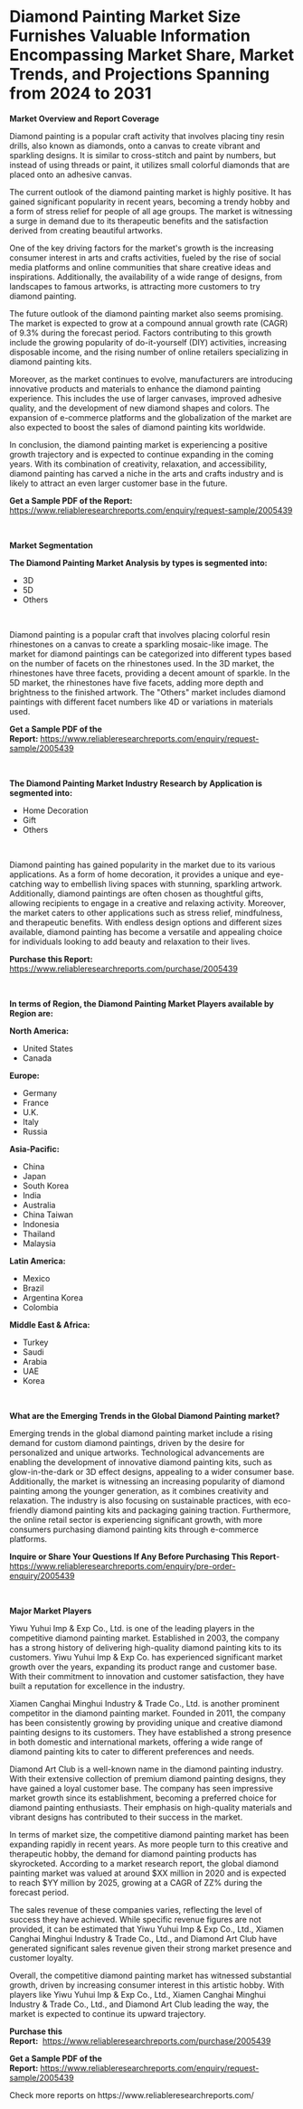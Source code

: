 <p><h1>Diamond Painting Market Size Furnishes Valuable Information Encompassing Market Share, Market Trends, and Projections Spanning from 2024 to 2031</h1></p><p><strong>Market Overview and Report Coverage</strong></p>
<p><p>Diamond painting is a popular craft activity that involves placing tiny resin drills, also known as diamonds, onto a canvas to create vibrant and sparkling designs. It is similar to cross-stitch and paint by numbers, but instead of using threads or paint, it utilizes small colorful diamonds that are placed onto an adhesive canvas.</p><p>The current outlook of the diamond painting market is highly positive. It has gained significant popularity in recent years, becoming a trendy hobby and a form of stress relief for people of all age groups. The market is witnessing a surge in demand due to its therapeutic benefits and the satisfaction derived from creating beautiful artworks.</p><p>One of the key driving factors for the market's growth is the increasing consumer interest in arts and crafts activities, fueled by the rise of social media platforms and online communities that share creative ideas and inspirations. Additionally, the availability of a wide range of designs, from landscapes to famous artworks, is attracting more customers to try diamond painting.</p><p>The future outlook of the diamond painting market also seems promising. The market is expected to grow at a compound annual growth rate (CAGR) of 9.3% during the forecast period. Factors contributing to this growth include the growing popularity of do-it-yourself (DIY) activities, increasing disposable income, and the rising number of online retailers specializing in diamond painting kits.</p><p>Moreover, as the market continues to evolve, manufacturers are introducing innovative products and materials to enhance the diamond painting experience. This includes the use of larger canvases, improved adhesive quality, and the development of new diamond shapes and colors. The expansion of e-commerce platforms and the globalization of the market are also expected to boost the sales of diamond painting kits worldwide.</p><p>In conclusion, the diamond painting market is experiencing a positive growth trajectory and is expected to continue expanding in the coming years. With its combination of creativity, relaxation, and accessibility, diamond painting has carved a niche in the arts and crafts industry and is likely to attract an even larger customer base in the future.</p></p>
<p><strong>Get a Sample PDF of the Report:</strong> <a href="https://www.reliableresearchreports.com/enquiry/request-sample/2005439">https://www.reliableresearchreports.com/enquiry/request-sample/2005439</a></p>
<p>&nbsp;</p>
<p><strong>Market Segmentation</strong></p>
<p><strong>The Diamond Painting Market Analysis by types is segmented into:</strong></p>
<p><ul><li>3D</li><li>5D</li><li>Others</li></ul></p>
<p>&nbsp;</p>
<p><p>Diamond painting is a popular craft that involves placing colorful resin rhinestones on a canvas to create a sparkling mosaic-like image. The market for diamond paintings can be categorized into different types based on the number of facets on the rhinestones used. In the 3D market, the rhinestones have three facets, providing a decent amount of sparkle. In the 5D market, the rhinestones have five facets, adding more depth and brightness to the finished artwork. The "Others" market includes diamond paintings with different facet numbers like 4D or variations in materials used.</p></p>
<p><strong>Get a Sample PDF of the Report:</strong>&nbsp;<a href="https://www.reliableresearchreports.com/enquiry/request-sample/2005439">https://www.reliableresearchreports.com/enquiry/request-sample/2005439</a></p>
<p>&nbsp;</p>
<p><strong>The Diamond Painting Market Industry Research by Application is segmented into:</strong></p>
<p><ul><li>Home Decoration</li><li>Gift</li><li>Others</li></ul></p>
<p>&nbsp;</p>
<p><p>Diamond painting has gained popularity in the market due to its various applications. As a form of home decoration, it provides a unique and eye-catching way to embellish living spaces with stunning, sparkling artwork. Additionally, diamond paintings are often chosen as thoughtful gifts, allowing recipients to engage in a creative and relaxing activity. Moreover, the market caters to other applications such as stress relief, mindfulness, and therapeutic benefits. With endless design options and different sizes available, diamond painting has become a versatile and appealing choice for individuals looking to add beauty and relaxation to their lives.</p></p>
<p><strong>Purchase this Report:</strong>&nbsp; <a href="https://www.reliableresearchreports.com/purchase/2005439">https://www.reliableresearchreports.com/purchase/2005439</a></p>
<p>&nbsp;</p>
<p><strong>In terms of Region, the Diamond Painting Market Players available by Region are:</strong></p>
<p>
    <p> <strong> North America: </strong>
        <ul>
            <li>United States</li>
            <li>Canada</li>
        </ul>
        </p> 
    <p> <strong> Europe: </strong>
        <ul>
            <li>Germany</li>
            <li>France</li>
            <li>U.K.</li>
            <li>Italy</li>
            <li>Russia</li>
        </ul>
        </p> 
    <p> <strong> Asia-Pacific: </strong>
        <ul>
            <li>China</li>
            <li>Japan</li>
            <li>South Korea</li>
            <li>India</li>
            <li>Australia</li>
            <li>China Taiwan</li>
            <li>Indonesia</li>
            <li>Thailand</li>
            <li>Malaysia</li>
        </ul>
        </p> 
    <p> <strong> Latin America: </strong>
        <ul>
            <li>Mexico</li>
            <li>Brazil</li>
            <li>Argentina Korea</li>
            <li>Colombia</li>
        </ul>
        </p> 
    <p> <strong> Middle East & Africa: </strong>
        <ul>
            <li>Turkey</li>
            <li>Saudi</li>
            <li>Arabia</li>
            <li>UAE</li>
            <li>Korea</li>
        </ul>
    </p>
    </p>
<p>&nbsp;</p>
<p><strong>What are the Emerging Trends in the Global Diamond Painting market?</strong></p>
<p><p>Emerging trends in the global diamond painting market include a rising demand for custom diamond paintings, driven by the desire for personalized and unique artworks. Technological advancements are enabling the development of innovative diamond painting kits, such as glow-in-the-dark or 3D effect designs, appealing to a wider consumer base. Additionally, the market is witnessing an increasing popularity of diamond painting among the younger generation, as it combines creativity and relaxation. The industry is also focusing on sustainable practices, with eco-friendly diamond painting kits and packaging gaining traction. Furthermore, the online retail sector is experiencing significant growth, with more consumers purchasing diamond painting kits through e-commerce platforms.</p></p>
<p><strong>Inquire or Share Your Questions If Any Before Purchasing This Report</strong>- <a href="https://www.reliableresearchreports.com/enquiry/pre-order-enquiry/2005439">https://www.reliableresearchreports.com/enquiry/pre-order-enquiry/2005439</a></p>
<p>&nbsp;</p>
<p><strong>Major Market Players</strong></p>
<p><p>Yiwu Yuhui Imp & Exp Co., Ltd. is one of the leading players in the competitive diamond painting market. Established in 2003, the company has a strong history of delivering high-quality diamond painting kits to its customers. Yiwu Yuhui Imp & Exp Co. has experienced significant market growth over the years, expanding its product range and customer base. With their commitment to innovation and customer satisfaction, they have built a reputation for excellence in the industry.</p><p>Xiamen Canghai Minghui Industry & Trade Co., Ltd. is another prominent competitor in the diamond painting market. Founded in 2011, the company has been consistently growing by providing unique and creative diamond painting designs to its customers. They have established a strong presence in both domestic and international markets, offering a wide range of diamond painting kits to cater to different preferences and needs.</p><p>Diamond Art Club is a well-known name in the diamond painting industry. With their extensive collection of premium diamond painting designs, they have gained a loyal customer base. The company has seen impressive market growth since its establishment, becoming a preferred choice for diamond painting enthusiasts. Their emphasis on high-quality materials and vibrant designs has contributed to their success in the market.</p><p>In terms of market size, the competitive diamond painting market has been expanding rapidly in recent years. As more people turn to this creative and therapeutic hobby, the demand for diamond painting products has skyrocketed. According to a market research report, the global diamond painting market was valued at around $XX million in 2020 and is expected to reach $YY million by 2025, growing at a CAGR of ZZ% during the forecast period.</p><p>The sales revenue of these companies varies, reflecting the level of success they have achieved. While specific revenue figures are not provided, it can be estimated that Yiwu Yuhui Imp & Exp Co., Ltd., Xiamen Canghai Minghui Industry & Trade Co., Ltd., and Diamond Art Club have generated significant sales revenue given their strong market presence and customer loyalty.</p><p>Overall, the competitive diamond painting market has witnessed substantial growth, driven by increasing consumer interest in this artistic hobby. With players like Yiwu Yuhui Imp & Exp Co., Ltd., Xiamen Canghai Minghui Industry & Trade Co., Ltd., and Diamond Art Club leading the way, the market is expected to continue its upward trajectory.</p></p>
<p><strong>Purchase this Report:</strong>&nbsp;&nbsp;<a href="https://www.reliableresearchreports.com/purchase/2005439">https://www.reliableresearchreports.com/purchase/2005439</a></p>
<p></p>
<p><strong>Get a Sample PDF of the Report:</strong>&nbsp;<a href="https://www.reliableresearchreports.com/enquiry/request-sample/2005439">https://www.reliableresearchreports.com/enquiry/request-sample/2005439</a></p>
<p>Check more reports on https://www.reliableresearchreports.com/</p>